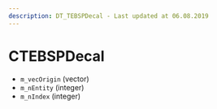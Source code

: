 ```yaml
---
description: DT_TEBSPDecal - Last updated at 06.08.2019
---
```


# CTEBSPDecal


* `m_vecOrigin` (vector)
* `m_nEntity` (integer)
* `m_nIndex` (integer)